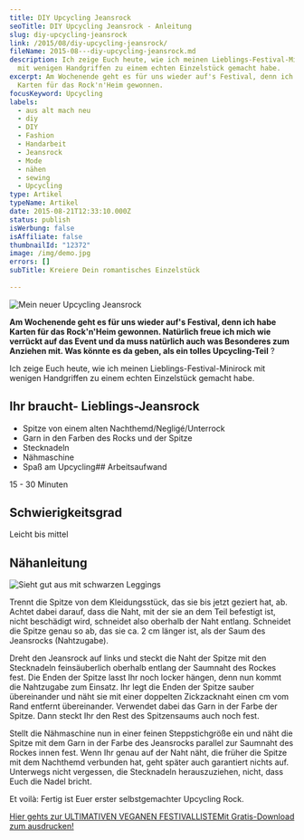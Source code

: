 ```yaml
---
title: DIY Upcycling Jeansrock
seoTitle: DIY Upcycling Jeansrock - Anleitung
slug: diy-upcycling-jeansrock
link: /2015/08/diy-upcycling-jeansrock/
fileName: 2015-08---diy-upcycling-jeansrock.md
description: Ich zeige Euch heute, wie ich meinen Lieblings-Festival-Minirock
  mit wenigen Handgriffen zu einem echten Einzelstück gemacht habe.
excerpt: Am Wochenende geht es für uns wieder auf's Festival, denn ich habe
  Karten für das Rock'n'Heim gewonnen.
focusKeyword: Upcycling
labels:
  - aus alt mach neu
  - diy
  - DIY
  - Fashion
  - Handarbeit
  - Jeansrock
  - Mode
  - nähen
  - sewing
  - Upcycling
type: Artikel
typeName: Artikel
date: 2015-08-21T12:33:10.000Z
status: publish
isWerbung: false
isAffiliate: false
thumbnailId: "12372"
image: /img/demo.jpg
errors: []
subTitle: Kreiere Dein romantisches Einzelstück
  
---
```


![Mein neuer Upcycling Jeansrock](http://cardamonchai.com/wp-content/uploads/2015/08/Upcycling-Jeansrock-12-640x427.jpg "Mein neuer Upcycling Jeansrock")

**Am Wochenende geht es für uns wieder auf's Festival, denn ich habe Karten für
das Rock'n'Heim gewonnen. Natürlich freue ich mich wie verrückt auf das Event
und da muss natürlich auch was Besonderes zum Anziehen mit. Was könnte es da
geben, als ein tolles Upcycling-Teil** ?

Ich zeige Euch heute, wie ich meinen Lieblings-Festival-Minirock mit wenigen
Handgriffen zu einem echten Einzelstück gemacht habe.

## Ihr braucht- Lieblings-Jeansrock

- Spitze von einem alten Nachthemd/Negligé/Unterrock
- Garn in den Farben des Rocks und der Spitze
- Stecknadeln
- Nähmaschine
- Spaß am Upcycling## Arbeitsaufwand

15 - 30 Minuten

## Schwierigkeitsgrad

Leicht bis mittel

## Nähanleitung

![Sieht gut aus mit schwarzen Leggings](http://cardamonchai.com/wp-content/uploads/2015/08/Upcycling-Jeansrock-14-640x427.jpg "Sieht gut aus mit schwarzen Leggings")

Trennt die Spitze von dem Kleidungsstück, das sie bis jetzt geziert hat, ab.
Achtet dabei darauf, dass die Naht, mit der sie an dem Teil befestigt ist, nicht
beschädigt wird, schneidet also oberhalb der Naht entlang. Schneidet die Spitze
genau so ab, das sie ca. 2 cm länger ist, als der Saum des Jeansrocks
(Nahtzugabe).

Dreht den Jeansrock auf links und steckt die Naht der Spitze mit den Stecknadeln
feinsäuberlich oberhalb entlang der Saumnaht des Rockes fest. Die Enden der
Spitze lasst Ihr noch locker hängen, denn nun kommt die Nahtzugabe zum Einsatz.
Ihr legt die Enden der Spitze sauber übereinander und näht sie mit einer
doppelten Zickzacknaht einen cm vom Rand entfernt übereinander. Verwendet dabei
das Garn in der Farbe der Spitze. Dann steckt Ihr den Rest des Spitzensaums auch
noch fest.

Stellt die Nähmaschine nun in einer feinen Steppstichgröße ein und näht die
Spitze mit dem Garn in der Farbe des Jeansrocks parallel zur Saumnaht des Rockes
innen fest. Wenn Ihr genau auf der Naht näht, die früher die Spitze mit dem
Nachthemd verbunden hat, geht später auch garantiert nichts auf. Unterwegs nicht
vergessen, die Stecknadeln herauszuziehen, nicht, dass Euch die Nadel bricht.

Et voilà: Fertig ist Euer erster selbstgemachter Upcycling Rock.

[Hier gehts zur ULTIMATIVEN VEGANEN FESTIVALLISTEMit Gratis-Download zum ausdrucken!](/2015/03/die-ultimative-vegane-festivalliste)

  